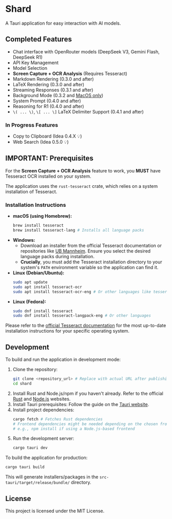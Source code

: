 # Shard

A Tauri application for easy interaction with AI models.

## Completed Features

*   Chat interface with OpenRouter models (DeepSeek V3, Gemini Flash, DeepSeek R1)
*   API Key Management
*   Model Selection
*   **Screen Capture + OCR Analysis** (Requires Tesseract)
*   Markdown Rendering (0.3.0 and after)
*   LaTeX Rendering (0.3.0 and after)
*   Streaming Responses (0.3.1 and after)
*   Background Mode (0.3.2 and [MacOS only](https://developer.apple.com/documentation/appkit/nspanel))
*   System Prompt (0.4.0 and after)
*   Reasoning for R1 (0.4.0 and after)
*   `\( ... \)`, `\[ ... \]` LaTeX Delimiter Support (0.4.1 and after)

### In Progress Features

*   Copy to Clipboard (Idea 0.4.X 💡)
*   Web Search (Idea 0.5.0 💡)

## IMPORTANT: Prerequisites

For the **Screen Capture + OCR Analysis** feature to work, you **MUST** have Tesseract OCR installed on your system.

The application uses the `rust-tesseract` crate, which relies on a system installation of Tesseract.

### Installation Instructions

*   **macOS (using Homebrew):**
    ```bash
    brew install tesseract
    brew install tesseract-lang # Installs all language packs
    ```
*   **Windows:**
    *   Download an installer from the official Tesseract documentation or repositories like [UB Mannheim](https://github.com/UB-Mannheim/tesseract/wiki). Ensure you select the desired language packs during installation.
    *   **Crucially**, you must add the Tesseract installation directory to your system's `PATH` environment variable so the application can find it.
*   **Linux (Debian/Ubuntu):**
    ```bash
    sudo apt update
    sudo apt install tesseract-ocr
    sudo apt install tesseract-ocr-eng # Or other languages like tesseract-ocr-all
    ```
*   **Linux (Fedora):**
    ```bash
    sudo dnf install tesseract
    sudo dnf install tesseract-langpack-eng # Or other languages
    ```

Please refer to the [official Tesseract documentation](https://tesseract-ocr.github.io/tessdoc/) for the most up-to-date installation instructions for your specific operating system.

## Development

To build and run the application in development mode:

1.  Clone the repository:
    ```bash
    git clone <repository_url> # Replace with actual URL after publishing
    cd shard
    ```
2.  Install Rust and Node.js/npm if you haven't already. Refer to the official [Rust](https://www.rust-lang.org/tools/install) and [Node.js](https://nodejs.org/) websites.
3.  Install Tauri prerequisites: Follow the guide on the [Tauri website](https://tauri.app/v1/guides/getting-started/prerequisites).
4.  Install project dependencies:
    ```bash
    cargo fetch # Fetches Rust dependencies
    # Frontend dependencies might be needed depending on the chosen frontend setup
    # e.g., npm install if using a Node.js-based frontend
    ```
5.  Run the development server:
    ```bash
    cargo tauri dev
    ```

To build the application for production:

```bash
cargo tauri build
```

This will generate installers/packages in the `src-tauri/target/release/bundle/` directory.

## License

This project is licensed under the MIT License.
